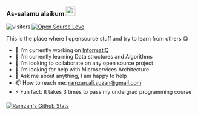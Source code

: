 ### As-salamu alaikum <img src="https://media.giphy.com/media/hvRJCLFzcasrR4ia7z/giphy.gif" width="25px">
![visitors](https://visitor-badge.laobi.icu/badge?page_id=ramzan-ali-suzan.ramzan-ali-suzan)
[![Open Source Love](https://badges.frapsoft.com/os/v1/open-source.svg?v=102)](https://github.com/ellerbrock/open-source-badge/)

This is the place where I opensource stuff and try to learn from others 😋

- 🔭 I’m currently working on [InformatiQ](https://www.informatiq.no/)
- 🌱 I’m currently learning Data structures and Algorithms
- 👯 I’m looking to collaborate on any open source project
- 🤔 I’m looking for help with Microservices Architecture 
- 💬 Ask me about anything, I am happy to help
- 📫 How to reach me: ramzan.ali.suzan@gmail.com
- ⚡ Fun fact: It takes 3 times to pass my undergrad programming course

[![Ramzan's Github Stats](https://github-readme-stats.vercel.app/api?username=ramzan-ali-suzan)](https://github.com/anuraghazra/github-readme-stats)
